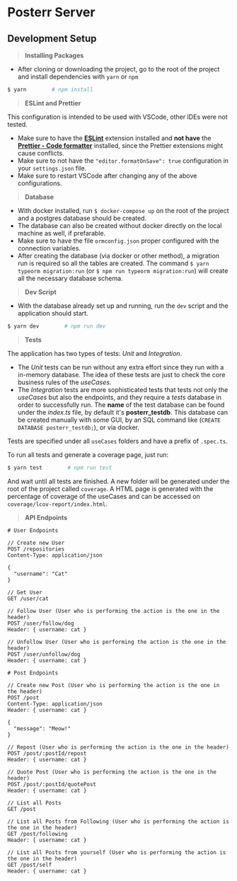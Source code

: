 # Posterr Server

## Development Setup

> **Installing Packages**

- After cloning or downloading the project, go to the root of the project and install dependencies with `yarn` or `npm`

```bash
$ yarn        # npm install
```

> **ESLint and Prettier**

This configuration is intended to be used with VSCode, other IDEs were not tested.

- Make sure to have the **[ESLint](https://marketplace.visualstudio.com/items?itemName=dbaeumer.vscode-eslint)** extension installed and **not have** the **[Prettier - Code formatter](https://marketplace.visualstudio.com/items?itemName=esbenp.prettier-vscode)** installed, since the Prettier extensions might cause conflicts.
- Make sure to not have the `"editor.formatOnSave": true` configuration in your `settings.json` file.
- Make sure to restart VSCode after changing any of the above configurations.

> **Database**

- With docker installed, run `$ docker-compose up` on the root of the project and a postgres database should be created.
- The database can also be created without docker directly on the local machine as well, if prefarable.
- Make sure to have the file `ormconfig.json` proper configured with the connection variables.
- After creating the database (via docker or other method), a migration run is required so all the tables are created. The command `$ yarn typeorm migration:run` (or `$ npm run typeorm migration:run`) will create all the necessary database schema.

> **Dev Script**

- With the database already set up and running, run the `dev` script and the application should start.

```bash
$ yarn dev        # npm run dev
```

> **Tests**

The application has two types of tests: *Unit* and *Integration*.

- The *Unit* tests can be run without any extra effort since they run with a in-memory database. The idea of these tests are just to check the core business rules of the *useCases*.
- The *Integration* tests are more sophisticated tests that tests not only the *useCases* but also the endpoints, and they require a *tests* database in order to successfully run. The **name** of the test database can be found under the *index.ts* file, by default it's **posterr_testdb**. This database can be created manually with some GUI, by an SQL command like (`CREATE DATABASE posterr_testdb;`), or via docker.

Tests are specified under all `useCases` folders and have a prefix of `.spec.ts`.

To run all tests and generate a coverage page, just run:

```bash
$ yarn test        # npm run test
```

And wait until all tests are finished. A new folder will be generated under the root of the project called `coverage`. A HTML page is generated with the percentage of coverage of the useCases and can be accessed on `coverage/lcov-report/index.html`.

> **API Endpoints**

```http
# User Endpoints

// Create new User
POST /repositories 
Content-Type: application/json

{
  "username": "Cat"
}

// Get User
GET /user/cat 

// Follow User (User who is performing the action is the one in the header)
POST /user/follow/dog 
Header: { username: cat }

// Unfollow User (User who is performing the action is the one in the header)
POST /user/unfollow/dog 
Header: { username: cat }

# Post Endpoints

// Create new Post (User who is performing the action is the one in the header)
POST /post 
Content-Type: application/json
Header: { username: cat }

{
  "message": "Meow!"
}

// Repost (User who is performing the action is the one in the header)
POST /post/:postId/repost 
Header: { username: cat }

// Quote Post (User who is performing the action is the one in the header)
POST /post/:postId/quotePost
Header: { username: cat }

// List all Posts
GET /post

// List all Posts from Following (User who is performing the action is the one in the header)
GET /post/following
Header: { username: cat }

// List all Posts from yourself (User who is performing the action is the one in the header)
GET /post/self
Header: { username: cat }
```

